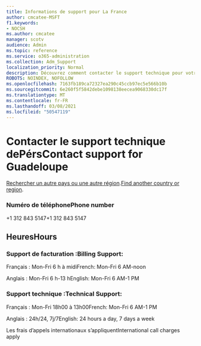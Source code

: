 ```yaml
---
title: Informations de support pour La France
author: cmcatee-MSFT
f1.keywords:
- NOCSH
ms.author: cmcatee
manager: scotv
audience: Admin
ms.topic: reference
ms.service: o365-administration
ms.collection: Adm_Support
localization_priority: Normal
description: Découvrez comment contacter le support technique pour votre pays ou région.
ROBOTS: NOINDEX, NOFOLLOW
ms.openlocfilehash: 7163fb189ca72327ea290c45ccb97ec5e566b10b
ms.sourcegitcommit: 6e260f5f5842debe1098138eecea9068330dc17f
ms.translationtype: MT
ms.contentlocale: fr-FR
ms.lasthandoff: 03/08/2021
ms.locfileid: "50547119"
---
```

# <a name="contact-support-for-guadeloupe"></a><span data-ttu-id="ec724-103">Contacter le support technique dePérs</span><span class="sxs-lookup"><span data-stu-id="ec724-103">Contact support for Guadeloupe</span></span>

<span data-ttu-id="ec724-104">[Rechercher un autre pays ou une autre région](../contact-support-for-business-products.md).</span><span class="sxs-lookup"><span data-stu-id="ec724-104">[Find another country or region](../contact-support-for-business-products.md).</span></span>

### <a name="phone-number"></a><span data-ttu-id="ec724-105">Numéro de téléphone</span><span class="sxs-lookup"><span data-stu-id="ec724-105">Phone number</span></span>
<span data-ttu-id="ec724-106">+1 312 843 5147</span><span class="sxs-lookup"><span data-stu-id="ec724-106">+1 312 843 5147</span></span>

## <a name="hours"></a><span data-ttu-id="ec724-107">Heures</span><span class="sxs-lookup"><span data-stu-id="ec724-107">Hours</span></span>
### <a name="billing-support"></a><span data-ttu-id="ec724-108">Support de facturation :</span><span class="sxs-lookup"><span data-stu-id="ec724-108">Billing Support:</span></span>

<span data-ttu-id="ec724-109">Français : Mon-Fri 6 h à midi</span><span class="sxs-lookup"><span data-stu-id="ec724-109">French: Mon-Fri 6 AM-noon</span></span>

<span data-ttu-id="ec724-110">Anglais : Mon-Fri 6 h-13 h</span><span class="sxs-lookup"><span data-stu-id="ec724-110">English: Mon-Fri 6 AM-1 PM</span></span>

### <a name="technical-support"></a><span data-ttu-id="ec724-111">Support technique :</span><span class="sxs-lookup"><span data-stu-id="ec724-111">Technical Support:</span></span>

<span data-ttu-id="ec724-112">Français : Mon-Fri 18h00 à 13h00</span><span class="sxs-lookup"><span data-stu-id="ec724-112">French: Mon-Fri 6 AM-1 PM</span></span>

<span data-ttu-id="ec724-113">Anglais : 24h/24, 7j/7</span><span class="sxs-lookup"><span data-stu-id="ec724-113">English: 24 hours a day, 7 days a week</span></span>

<span data-ttu-id="ec724-114">Les frais d’appels internationaux s’appliquent</span><span class="sxs-lookup"><span data-stu-id="ec724-114">International call charges apply</span></span>
